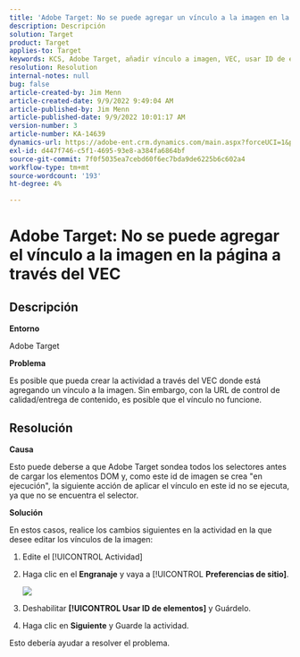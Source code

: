 ```yaml
---
title: 'Adobe Target: No se puede agregar un vínculo a la imagen en la página a través de VEC'
description: Descripción
solution: Target
product: Target
applies-to: Target
keywords: KCS, Adobe Target, añadir vínculo a imagen, VEC, usar ID de elementos
resolution: Resolution
internal-notes: null
bug: false
article-created-by: Jim Menn
article-created-date: 9/9/2022 9:49:04 AM
article-published-by: Jim Menn
article-published-date: 9/9/2022 10:01:17 AM
version-number: 3
article-number: KA-14639
dynamics-url: https://adobe-ent.crm.dynamics.com/main.aspx?forceUCI=1&pagetype=entityrecord&etn=knowledgearticle&id=384c92a1-2430-ed11-9db1-0022480866ad
exl-id: d447f746-c5f1-4695-93e8-a384fa6864bf
source-git-commit: 7f0f5035ea7cebd60f6ec7bda9de6225b6c602a4
workflow-type: tm+mt
source-wordcount: '193'
ht-degree: 4%

---
```


# Adobe Target: No se puede agregar el vínculo a la imagen en la página a través del VEC

## Descripción


<b>Entorno</b>

Adobe Target

<b>Problema</b>

Es posible que pueda crear la actividad a través del VEC donde está agregando un vínculo a la imagen. Sin embargo, con la URL de control de calidad/entrega de contenido, es posible que el vínculo no funcione.

## Resolución

<b>Causa</b>

Esto puede deberse a que Adobe Target sondea todos los selectores antes de cargar los elementos DOM y, como este id de imagen se crea &quot;en ejecución&quot;, la siguiente acción de aplicar el vínculo en este id no se ejecuta, ya que no se encuentra el selector.

<b>Solución</b>

En estos casos, realice los cambios siguientes en la actividad en la que desee editar los vínculos de la imagen:

1. Edite el [!UICONTROL Actividad]

1. Haga clic en el <b>Engranaje</b> y vaya a [!UICONTROL <b>Preferencias de sitio]</b>.

   ![](http://omniture.custhelp.com/ci/inlineImage/get/2604510/f3a717a357a2a8c34b6bdfae61ce60ee)

1. Deshabilitar <b>[!UICONTROL Usar ID de elementos]</b> y Guárdelo.

1. Haga clic en <b>Siguiente</b> y Guarde la actividad.

Esto debería ayudar a resolver el problema.
